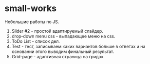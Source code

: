 # small-works
Небольшие работы по JS.

1) Slider #2 - простой адаптируемый слайдер.
2) drop-down menu css - выпадающее меню на css.
3) ToDo List - список дел.
4) Test - тест, записываем каких вариантов больше в ответах и на основании этого выводим финальный результат.
5) Grid-page - адаптивная страница на гридах.
